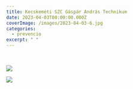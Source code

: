 ```yaml
---
title: Kecskeméti SZC Gáspár András Technikum
date: 2023-04-03T00:00:00.000Z
coverImage: /images/2023-04-03-6.jpg
categories:
  - prevencio
excerpt: " "
---
```

 ﻿

![](/images/2023-04-03-7.jpg)

![](/images/2023-04-03-8.jpg)
